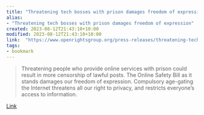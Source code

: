 ```yaml
---
title: "Threatening tech bosses with prison damages freedom of expression"
alias:
- "Threatening tech bosses with prison damages freedom of expression"
created: 2023-08-12T21:43:10+10:00
modified: 2023-08-12T21:43:10+10:00
link:  "https://www.openrightsgroup.org/press-releases/threatening-tech-bosses-with-prison-damages-freedom-of-expression/"
tags:
- bookmark
---
```


> Threatening people who provide online services with prison could result in more censorship of lawful posts. The Online Safety Bill as it stands damages our freedom of expression. Compulsory age-gating the Internet threatens all our right to privacy, and restricts everyone’s access to information.

[Link](https://www.openrightsgroup.org/press-releases/threatening-tech-bosses-with-prison-damages-freedom-of-expression/)